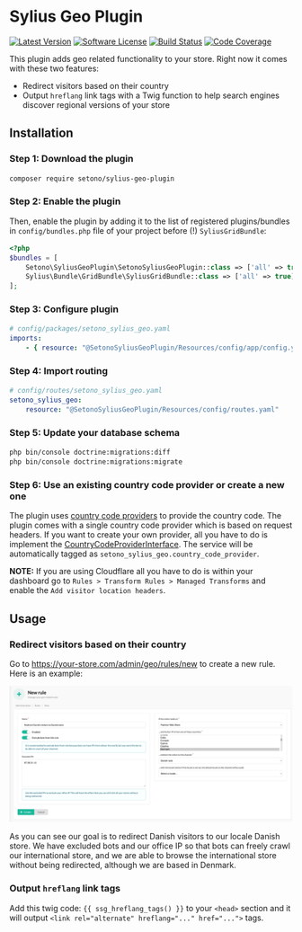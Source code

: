 # Sylius Geo Plugin

[![Latest Version][ico-version]][link-packagist]
[![Software License][ico-license]](LICENSE)
[![Build Status][ico-github-actions]][link-github-actions]
[![Code Coverage][ico-code-coverage]][link-code-coverage]

This plugin adds geo related functionality to your store. Right now it comes with these two features:
- Redirect visitors based on their country
- Output `hreflang` link tags with a Twig function to help search engines discover regional versions of your store

## Installation

### Step 1: Download the plugin

```bash
composer require setono/sylius-geo-plugin
```

### Step 2: Enable the plugin

Then, enable the plugin by adding it to the list of registered plugins/bundles
in `config/bundles.php` file of your project before (!) `SyliusGridBundle`:

```php
<?php
$bundles = [
    Setono\SyliusGeoPlugin\SetonoSyliusGeoPlugin::class => ['all' => true],
    Sylius\Bundle\GridBundle\SyliusGridBundle::class => ['all' => true],
];
```

### Step 3: Configure plugin

```yaml
# config/packages/setono_sylius_geo.yaml
imports:
    - { resource: "@SetonoSyliusGeoPlugin/Resources/config/app/config.yaml" }
```

### Step 4: Import routing

```yaml
# config/routes/setono_sylius_geo.yaml
setono_sylius_geo:
    resource: "@SetonoSyliusGeoPlugin/Resources/config/routes.yaml"
```

### Step 5: Update your database schema

```bash
php bin/console doctrine:migrations:diff
php bin/console doctrine:migrations:migrate
```

### Step 6: Use an existing country code provider or create a new one

The plugin uses [country code providers](src/Provider) to provide the country code. The plugin comes with a single
country code provider which is based on request headers. If you want to create your own provider, all you have to do
is implement the [CountryCodeProviderInterface](src/Provider/CountryCodeProviderInterface.php). The service will be
automatically tagged as `setono_sylius_geo.country_code_provider`.

**NOTE:** If you are using Cloudflare all you have to do is within your dashboard go to
`Rules > Transform Rules > Managed Transforms` and enable the `Add visitor location headers`.

## Usage

### Redirect visitors based on their country

Go to https://your-store.com/admin/geo/rules/new to create a new rule. Here is an example:

![Rule example](docs/images/rule.jpg)

As you can see our goal is to redirect Danish visitors to our locale Danish store. We have excluded bots and our
office IP so that bots can freely crawl our international store, and we are able to browse the international store
without being redirected, although we are based in Denmark.

### Output `hreflang` link tags

Add this twig code: `{{ ssg_hreflang_tags() }}` to your `<head>` section and it will output
`<link rel="alternate" hreflang="..." href="...">` tags.

[ico-version]: https://poser.pugx.org/setono/sylius-geo-plugin/v/stable
[ico-license]: https://poser.pugx.org/setono/sylius-geo-plugin/license
[ico-github-actions]: https://github.com/Setono/SyliusGeoPlugin/workflows/build/badge.svg
[ico-code-coverage]: https://codecov.io/gh/Setono/SyliusGeoPlugin/branch/master/graph/badge.svg

[link-packagist]: https://packagist.org/packages/setono/sylius-geo-plugin
[link-github-actions]: https://github.com/Setono/SyliusGeoPlugin/actions
[link-code-coverage]: https://codecov.io/gh/Setono/SyliusGeoPlugin
